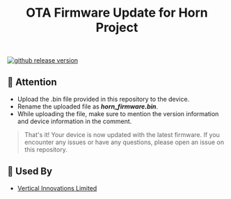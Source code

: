 <h1 align="center"> OTA Firmware Update for Horn Project </h1> <br>

[![github release version](https://img.shields.io/github/v/release/nhn/tui.editor.svg?include_prereleases)](https://github.com/nhn/tui.editor/releases/latest)

## 🚩 Attention

- Upload the .bin file provided in this repository to the device.
- Rename the uploaded file as **_horn_firmware.bin_**.
- While uploading the file, make sure to mention the version information and device information in the comment.

>That's it! Your device is now updated with the latest firmware. If you encounter any issues or have any questions, please open an issue on this repository.

## 🚀 Used By

* [Vertical Innovations Limited](https://www.vertical-innovations.com/)
